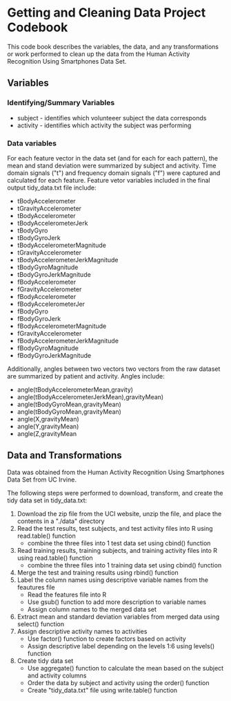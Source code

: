 # Getting and Cleaning Data Project Codebook
This code book describes the variables, the data, and any transformations or work performed to clean up the data from the Human Activity Recognition Using Smartphones Data Set.

## Variables
### Identifying/Summary Variables
* subject - identifies which volunteeer subject the data corresponds 
* activity - identifies which activity the subject was performing

### Data variables

For each feature vector in the data set (and for each for each pattern), the mean and stand deviation were summarized by subject and activity. Time domain signals ("t") and frequency domain signals ("f") were captured and calculated for each feature. Feature vetor variables included in the final output tidy_data.txt file include:
* tBodyAccelerometer                                       
* tGravityAccelerometer                 
* tBodyAccelerometer
* tBodyAccelerometerJerk
* tBodyGyro
* tBodyGyroJerk
* tBodyAccelerometerMagnitude
* tGravityAccelerometer     
* tBodyAccelerometerJerkMagnitude
* tBodyGyroMagnitude
* tBodyGyroJerkMagnitude
* fBodyAccelerometer                                       
* fGravityAccelerometer                 
* fBodyAccelerometer
* fBodyAccelerometerJer
* fBodyGyro
* fBodyGyroJerk
* fBodyAccelerometerMagnitude
* fGravityAccelerometer     
* fBodyAccelerometerJerkMagnitude
* fBodyGyroMagnitude
* fBodyGyroJerkMagnitude

Additionally, angles between two vectors two vectors from the raw dataset are summarized by patient and activity. Angles include:
* angle(tBodyAccelerometerMean,gravity)
* angle(tBodyAccelerometerJerkMean),gravityMean)
* angle(tBodyGyroMean,gravityMean)
* angle(tBodyGyroMean,gravityMean)
* angle(X,gravityMean)
* angle(Y,gravityMean)
* angle(Z,gravityMean


## Data and Transformations
Data was obtained from the Human Activity Recognition Using Smartphones Data Set from UC Irvine. 

The following steps were performed to download, transform, and create the tidy data set in tidy_data.txt:
1. Download the zip file from the UCI website, unzip the file, and place the contents in a "./data" directory
2. Read the test results, test subjects, and test activity files into R using read.table() function
    * combine the three files into 1 test data set using cbind() function
3. Read training results, training subjects, and training activity files into R using read.table() function
    * combine the three files into 1 training data set using cbind() function
4. Merge the test and training results using rbind() function
5. Label the column names using descriptive variable names from the feautures file
    * Read the features file into R
    * Use gsub() function to add more description to variable names
    * Assign column names to the merged data set
6. Extract mean and standard deviation variables from merged data using select() function
7. Assign descriptive activity names to activities
    * Use factor() function to create factors based on activity 
    * Assign descriptive label depending on the levels 1:6 using levels() function
8. Create tidy data set
    * Use aggregate() function to calculate the mean based on the subject and activity columns
    * Order the data by subject and activity using the order() function
    * Create "tidy_data.txt" file using write.table() function









